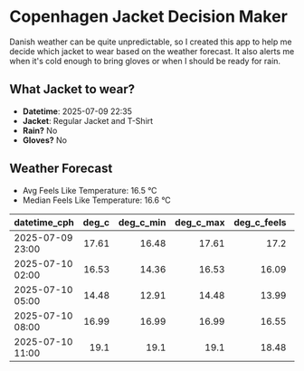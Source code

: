 
# Copenhagen Jacket Decision Maker

Danish weather can be quite unpredictable, so I created this app to help me decide which jacket to wear based on the weather forecast. 
It also alerts me when it's cold enough to bring gloves or when I should be ready for rain.

## What Jacket to wear?

- **Datetime**: 2025-07-09 22:35
- **Jacket**: Regular Jacket and T-Shirt
- **Rain?** No
- **Gloves?** No

## Weather Forecast
- Avg Feels Like Temperature: 16.5 °C
- Median Feels Like Temperature: 16.6 °C

| datetime_cph     |   deg_c |   deg_c_min |   deg_c_max |   deg_c_feels | weather   | wind   | rain   |
|:-----------------|--------:|------------:|------------:|--------------:|:----------|:-------|:-------|
| 2025-07-09 23:00 |   17.61 |       16.48 |       17.61 |         17.2  | Clouds    | Low    | None   |
| 2025-07-10 02:00 |   16.53 |       14.36 |       16.53 |         16.09 | Clouds    | Low    | None   |
| 2025-07-10 05:00 |   14.48 |       12.91 |       14.48 |         13.99 | Clouds    | Low    | None   |
| 2025-07-10 08:00 |   16.99 |       16.99 |       16.99 |         16.55 | Clouds    | Low    | None   |
| 2025-07-10 11:00 |   19.1  |       19.1  |       19.1  |         18.48 | Clear     | Low    | None   |
        